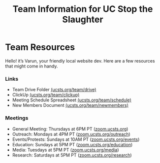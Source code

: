 ﻿---
layout: page
title: Team Information for UC Stop the Slaughter
---
# Team Resources

Hello! it’s Varun, your friendly local website dev. Here are a few resources
that might come in handy.

### Links
* Team Drive Folder [(ucsts.org/team/drive)](/team/drive)
* ClickUp [(ucsts.org/team/clickup)](/team/clickup)
* Meeting Schedule Spreadsheet [(ucsts.org/team/schedule)](/team/schedule)
* New Members Document [(ucsts.org/team/newmembers)](/team/newmembers)

### Meetings
* General Meeting: Thursdays at 6PM PT ([zoom.ucsts.org](https://zoom.ucsts.org))
* Outreach: Mondays at 4PM PT ([zoom.ucsts.org/outreach](https://zoom.ucsts.org/outreach))
* Events/Protests: Sundays at 10AM PT ([zoom.ucsts.org/events](https://zoom.ucsts.org/events))
* Education: Sundays at 5PM PT ([zoom.ucsts.org/education](https://zoom.ucsts.org/education))
* Media: Tuesdays at 5PM PT ([zoom.ucsts.org/media](https://zoom.ucsts.org/media))
* Research: Saturdays at 5PM PT ([zoom.ucsts.org/research](https://zoom.ucsts.org/research))


